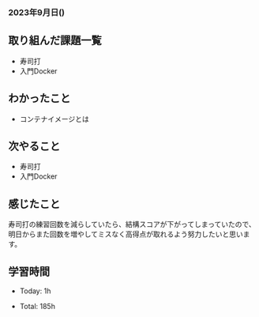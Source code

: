 ### 2023年9月日()

## 取り組んだ課題一覧

- 寿司打
- 入門Docker

## わかったこと

- コンテナイメージとは

## 次やること

- 寿司打
- 入門Docker

## 感じたこと

寿司打の練習回数を減らしていたら、結構スコアが下がってしまっていたので、明日からまた回数を増やしてミスなく高得点が取れるよう努力したいと思います。

## 学習時間

- Today: 1h

- Total: 185h

